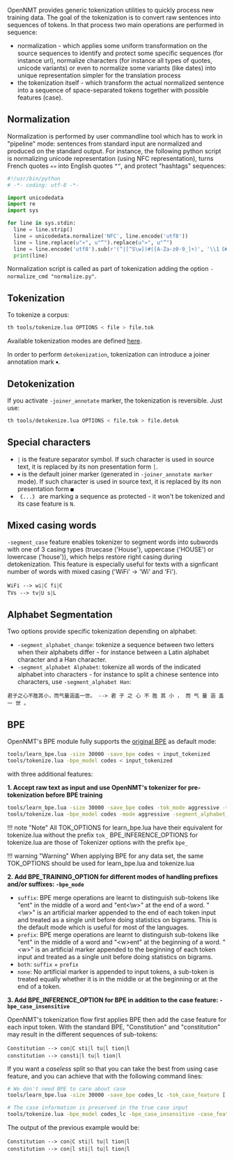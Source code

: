 OpenNMT provides generic tokenization utilities to quickly process new training data. The goal of the tokenization is to convert raw sentences into sequences of tokens. In that process two main operations are performed in sequence:

* normalization - which applies some uniform transformation on the source sequences to identify and protect some specific sequences (for instance url), normalize characters (for instance all types of quotes, unicode variants) or even to normalize some variants (like dates) into unique representation simpler for the translation process
* the tokenization itself - which transform the actual normalized sentence into a sequence of space-separated tokens together with possible features (case).

## Normalization

Normalization is performed by user commandline tool which has to work in "pipeline" mode: sentences from standard input are normalized and produced on the standard output. For instance, the following python script is normalizing unicode representation (using NFC representation), turns French quotes `«»` into English quotes `“”`, and protect "hashtags" sequences:

```python
#!/usr/bin/python
# -*- coding: utf-8 -*-

import unicodedata
import re
import sys

for line in sys.stdin:
  line = line.strip()
  line = unicodedata.normalize('NFC', line.encode('utf8'))
  line = line.replace(u"«", u"“").replace(u"»", u"”")
  line = line.encode('utf8').sub(r'(^|[^S\w])#([A-Za-z0-9_]+)', '\\1｟#\\2｠')
  print(line)
```

Normalization script is called as part of tokenization adding the option `-normalize_cmd "normalize.py"`.

## Tokenization

To tokenize a corpus:

```bash
th tools/tokenize.lua OPTIONS < file > file.tok
```

Available tokenization modes are defined [here](http://opennmt.net/OpenNMT/options/tokenize/).

In order to perform `detokenization`, tokenization can introduce a joiner annotation mark `￭`.

## Detokenization

If you activate `-joiner_annotate` marker, the tokenization is reversible. Just use:

```bash
th tools/detokenize.lua OPTIONS < file.tok > file.detok
```

## Special characters

* `￨` is the feature separator symbol. If such character is used in source text, it is replaced by its non presentation form `│`.
* `￭` is the default joiner marker (generated in `-joiner_annotate marker` mode). If such character is used in source text, it is replaced by its non presentation form `■`
* `｟...｠` are marking a sequence as protected - it won't be tokenized and its case feature is `N`.

## Mixed casing words
`-segment_case` feature enables tokenizer to segment words into subwords with one of 3 casing types (truecase ('House'), uppercase ('HOUSE') or lowercase ('house')), which helps  restore right casing during  detokenization. This feature is especially useful for texts with a signficant number of words with mixed casing ('WiFi' -> 'Wi' and 'Fi').
```text
WiFi --> wi￨C fi￨C
TVs --> tv￨U s￨L
```

## Alphabet Segmentation
Two options provide specific tokenization depending on alphabet:

* `-segment_alphabet_change`: tokenize a sequence between two letters when their alphabets differ - for instance between a Latin alphabet character and a Han character.
* `-segment_alphabet Alphabet`: tokenize all words of the indicated alphabet into characters - for instance to split a chinese sentence into characters, use `-segment_alphabet Han`:

```text
君子之心不胜其小，而气量涵盖一世。 --> 君 子 之 心 不 胜 其 小 ， 而 气 量 涵 盖 一 世 。
```

## BPE

OpenNMT's BPE module fully supports the [original BPE](https://github.com/rsennrich/subword-nmt) as default mode:

```bash
tools/learn_bpe.lua -size 30000 -save_bpe codes < input_tokenized
tools/tokenize.lua -bpe_model codes < input_tokenized
```

with three additional features:

**1\. Accept raw text as input and use OpenNMT's tokenizer for pre-tokenization before BPE training**

```bash
tools/learn_bpe.lua -size 30000 -save_bpe codes -tok_mode aggressive -tok_segment_alphabet_change [ OTHER_TOK_OPTIONS ] [ OTHER_BPE_TRAINING_OPTIONS ] < input_raw
tools/tokenize.lua -bpe_model codes -mode aggressive -segment_alphabet_change [ SAME_TOK_OPTIONS ] [ OTHER_BPE_INFERENCE_OPTIONS ] < input_raw
```

!!! note "Note"
    All TOK_OPTIONS for learn_bpe.lua have their equivalent for tokenize.lua without the prefix `tok_`
    BPE_INFERENCE_OPTIONS for tokenize.lua are those of Tokenizer options with the prefix `bpe_`

!!! warning "Warning"
    When applying BPE for any data set, the same TOK_OPTIONS should be used for learn_bpe.lua and tokenize.lua

**2\. Add BPE_TRAINING_OPTION for different modes of handling prefixes and/or suffixes: `-bpe_mode`**

* `suffix`: BPE merge operations are learnt to distinguish sub-tokens like "ent" in the middle of a word and "ent<\w>" at the end of a word. "<\w>" is an artificial marker appended to the end of each token input and treated as a single unit before doing statistics on bigrams. This is the default mode which is useful for most of the languages.
* `prefix`: BPE merge operations are learnt to distinguish sub-tokens like "ent" in the middle of a word and "<w\>ent" at the beginning of a word. "<w\>" is an artificial marker appended to the beginning of each token input and treated as a single unit before doing statistics on bigrams.
* `both`: `suffix` + `prefix`
* `none`: No artificial marker is appended to input tokens, a sub-token is treated equally whether it is in the middle or at the beginning or at the end of a token.

**3\. Add BPE_INFERENCE_OPTION for BPE in addition to the case feature: `-bpe_case_insensitive`**

OpenNMT's tokenization flow first applies BPE then add the case feature for each input token. With the standard BPE, "Constitution" and "constitution" may result in the different sequences of sub-tokens:

```text
Constitution --> con￨C sti￨l tu￨l tion￨l
constitution --> consti￨l tu￨l tion￨l
```

If you want a *caseless* split so that you can take the best from using case feature, and you can achieve that with the following command lines:

```bash
# We don't need BPE to care about case
tools/learn_bpe.lua -size 30000 -save_bpe codes_lc -tok_case_feature [ OTHER_TOK_OPTIONS ] [ OTHER_BPE_TRAINING_OPTIONS ] < input_raw

# The case information is preserved in the true case input
tools/tokenize.lua -bpe_model codes_lc -bpe_case_insensitive -case_feature [ SAME_TOK_OPTIONS ] [ OTHER_BPE_INFERENCE_OPTIONS ] < input_raw
```

The output of the previous example would be:

```text
Constitution --> con￨C sti￨l tu￨l tion￨l
constitution --> con￨l sti￨l tu￨l tion￨l
```
